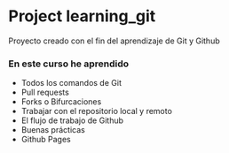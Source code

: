 # Project learning_git 
Proyecto creado con el fin del aprendizaje de Git y Github

### En este curso he aprendido
- Todos los comandos de Git
- Pull requests
- Forks o Bifurcaciones
- Trabajar con el repositorio local y remoto
- El flujo de trabajo de Github
- Buenas prácticas
- Github Pages
